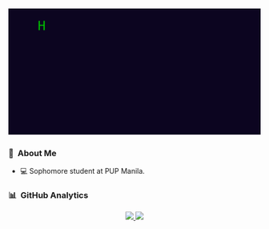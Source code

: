 ### ![](/header.gif)

### 👤 &nbsp;About Me
- 💻 Sophomore student at PUP Manila.

### 📊 &nbsp;GitHub Analytics

<div align="center">
<a href="https://github.com/jancyrusm">
  <img height="210em" src="https://github-readme-stats.vercel.app/api?username=jancyrusm&theme=react&show_icons=true&layout=compact"/>
  <img height="210em" src="https://github-readme-stats.vercel.app/api/top-langs/?username=jancyrusm&theme=react"/>
</a>
</div>

<!---
jancyrusm/jancyrusm is a ✨ special ✨ repository because its `README.md` (this file) appears on your GitHub profile.
You can click the Preview link to take a look at your changes.
--->
